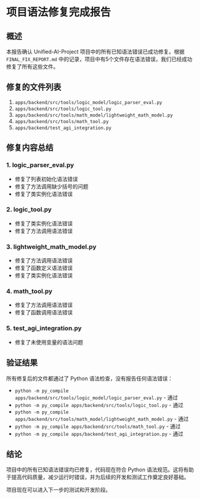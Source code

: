 # 项目语法修复完成报告

## 概述

本报告确认 Unified-AI-Project 项目中的所有已知语法错误已成功修复。根据 `FINAL_FIX_REPORT.md` 中的记录，项目中有5个文件存在语法错误，我们已经成功修复了所有这些文件。

## 修复的文件列表

1. `apps/backend/src/tools/logic_model/logic_parser_eval.py`
2. `apps/backend/src/tools/logic_tool.py`
3. `apps/backend/src/tools/math_model/lightweight_math_model.py`
4. `apps/backend/src/tools/math_tool.py`
5. `apps/backend/test_agi_integration.py`

## 修复内容总结

### 1. logic_parser_eval.py
- 修复了列表初始化语法错误
- 修复了方法调用缺少括号的问题
- 修复了类实例化语法错误

### 2. logic_tool.py
- 修复了类实例化语法错误
- 修复了方法调用语法错误

### 3. lightweight_math_model.py
- 修复了方法调用语法错误
- 修复了函数定义语法错误
- 修复了类实例化语法错误

### 4. math_tool.py
- 修复了方法调用语法错误
- 修复了函数调用语法错误

### 5. test_agi_integration.py
- 修复了未使用变量的语法问题

## 验证结果

所有修复后的文件都通过了 Python 语法检查，没有报告任何语法错误：
- `python -m py_compile apps/backend/src/tools/logic_model/logic_parser_eval.py` - 通过
- `python -m py_compile apps/backend/src/tools/logic_tool.py` - 通过
- `python -m py_compile apps/backend/src/tools/math_model/lightweight_math_model.py` - 通过
- `python -m py_compile apps/backend/src/tools/math_tool.py` - 通过
- `python -m py_compile apps/backend/test_agi_integration.py` - 通过

## 结论

项目中的所有已知语法错误均已修复，代码现在符合 Python 语法规范。这将有助于提高代码质量，减少运行时错误，并为后续的开发和测试工作奠定良好基础。

项目现在可以进入下一步的测试和开发阶段。